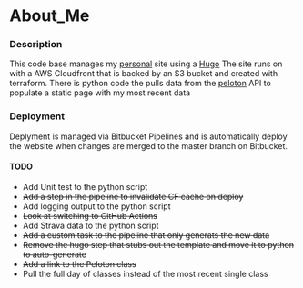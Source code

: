 # About_Me

### Description 
This code base manages my [personal](https://qgriffith.me) site using a [Hugo](https://gohugo.io/) The site runs on with a AWS Cloudfront that is backed by an S3 bucket and created with terraform. There is python code the pulls data from the [peloton](https://www.onepeloton.com/) API to populate a static page with my most recent data

### Deployment
Deplyment is managed via Bitbucket Pipelines and is automatically deploy the website when changes are merged to the master branch on Bitbucket.

#### TODO
* Add Unit test to the python script
* ~~Add a step in the pipeline to invalidate CF cache on deploy~~
* Add logging output to the python script
* ~~Look at switching to GitHub Actions~~
* Add Strava data to the python script
* ~~Add a custom task to the pipeline that only generats the new data~~
* ~~Remove the hugo step that stubs out the template and move it to python to auto-generate~~
* ~~Add a link to the Peloton class~~
* Pull the full day of classes instead of the most recent single class